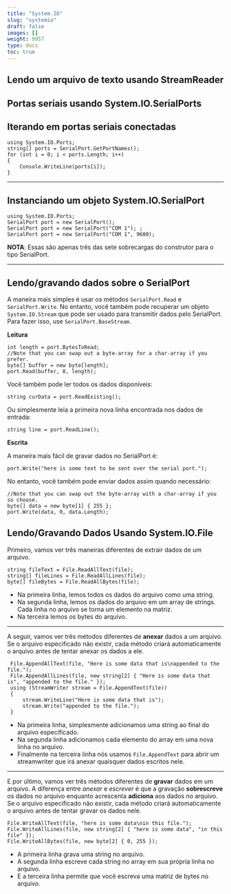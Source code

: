 ```yaml
---
title: "System.IO"
slug: "systemio"
draft: false
images: []
weight: 9957
type: docs
toc: true
---
```


## Lendo um arquivo de texto usando StreamReader


## Portas seriais usando System.IO.SerialPorts
Iterando em portas seriais conectadas
--------------------------

    using System.IO.Ports;
    string[] ports = SerialPort.GetPortNames();
    for (int i = 0; i < ports.Length; i++)
    {
        Console.WriteLine(ports[i]);
    }

----------


Instanciando um objeto System.IO.SerialPort
--------------------------------------------

    using System.IO.Ports;
    SerialPort port = new SerialPort();
    SerialPort port = new SerialPort("COM 1"); ;
    SerialPort port = new SerialPort("COM 1", 9600);
**NOTA**: Essas são apenas três das sete sobrecargas do construtor para o tipo SerialPort.

----------

Lendo/gravando dados sobre o SerialPort
----------------------------------------

A maneira mais simples é usar os métodos `SerialPort.Read` e `SerialPort.Write`.
No entanto, você também pode recuperar um objeto `System.IO.Stream` que pode ser usado para transmitir dados pelo SerialPort. Para fazer isso, use `SerialPort.BaseStream`.

**Leitura**

    int length = port.BytesToRead;
    //Note that you can swap out a byte-array for a char-array if you prefer.
    byte[] buffer = new byte[length];
    port.Read(buffer, 0, length);

Você também pode ler todos os dados disponíveis:

    string curData = port.ReadExisting();

Ou simplesmente leia a primeira nova linha encontrada nos dados de entrada:

    string line = port.ReadLine();

**Escrita**

A maneira mais fácil de gravar dados no SerialPort é:

    port.Write("here is some text to be sent over the serial port.");

No entanto, você também pode enviar dados assim quando necessário:

    //Note that you can swap out the byte-array with a char-array if you so choose.
    byte[] data = new byte[1] { 255 };
    port.Write(data, 0, data.Length);

## Lendo/Gravando Dados Usando System.IO.File
Primeiro, vamos ver três maneiras diferentes de extrair dados de um arquivo.

    string fileText = File.ReadAllText(file);
    string[] fileLines = File.ReadAllLines(file);
    byte[] fileBytes = File.ReadAllBytes(file);

- Na primeira linha, lemos todos os dados do arquivo como uma string.
- Na segunda linha, lemos os dados do arquivo em um array de strings.
Cada linha no arquivo se torna um elemento na matriz.
- Na terceira lemos os bytes do arquivo.

----------

A seguir, vamos ver três métodos diferentes de **anexar** dados a um arquivo.
Se o arquivo especificado não existir, cada método criará automaticamente o arquivo antes de tentar anexar os dados a ele.

     File.AppendAllText(file, "Here is some data that is\nappended to the file.");
     File.AppendAllLines(file, new string[2] { "Here is some data that is", "appended to the file." });
     using (StreamWriter stream = File.AppendText(file))
     {
         stream.WriteLine("Here is some data that is");
         stream.Write("appended to the file.");
     }

- Na primeira linha, simplesmente adicionamos uma string ao final do arquivo especificado.
- Na segunda linha adicionamos cada elemento do array em uma nova linha no arquivo.
- Finalmente na terceira linha nós usamos `File.AppendText` para abrir um streamwriter que irá anexar quaisquer dados escritos nele.
----------
E por último, vamos ver três métodos diferentes de **gravar** dados em um arquivo.
A diferença entre *anexar* e *escrever* é que a gravação **sobrescreve** os dados no arquivo enquanto acrescenta **adiciona** aos dados no arquivo.
Se o arquivo especificado não existir, cada método criará automaticamente o arquivo antes de tentar gravar os dados nele.

    File.WriteAllText(file, "here is some data\nin this file.");
    File.WriteAllLines(file, new string[2] { "here is some data", "in this file" });
    File.WriteAllBytes(file, new byte[2] { 0, 255 });
- A primeira linha grava uma string no arquivo.
- A segunda linha escreve cada string no array em sua própria linha no arquivo.
- E a terceira linha permite que você escreva uma matriz de bytes no arquivo.

